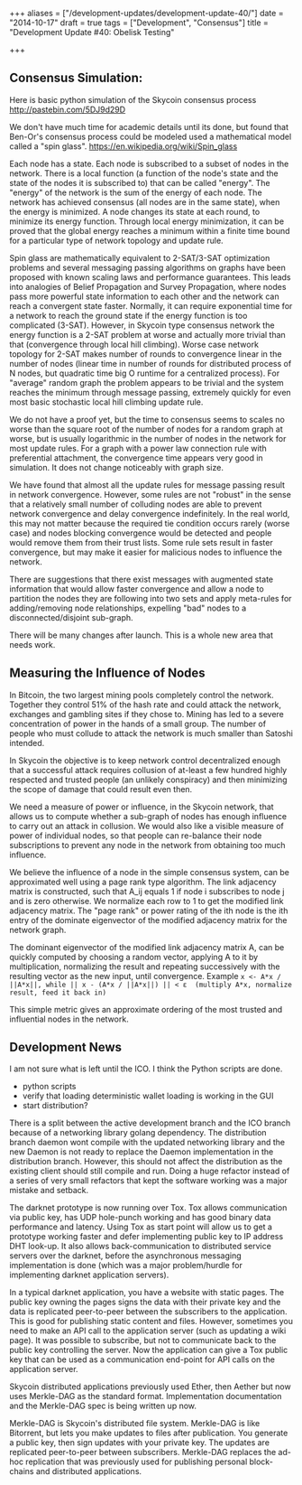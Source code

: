 +++
aliases = ["/development-updates/development-update-40/"]
date = "2014-10-17"
draft = true
tags = ["Development", "Consensus"]
title = "Development Update #40: Obelisk Testing"

+++
## Consensus Simulation:

Here is basic python simulation of the Skycoin consensus process http://pastebin.com/5DJ9d29D

We don't have much time for academic details until its done, but found that Ben-Or's consensus process could be modeled used a mathematical model called a "spin glass". https://en.wikipedia.org/wiki/Spin_glass

Each node has a state. Each node is subscribed to a subset of nodes in the network. There is a local function (a function of the node's state and the state of the nodes it is subscribed to) that can be called "energy". The "energy" of the network is the sum of the energy of each node. The network has achieved consensus (all nodes are in the same state), when the energy is minimized. A node changes its state at each round, to minimize its energy function. Through local energy minimization, it can be proved that the global energy reaches a minimum within a finite time bound for a particular type of network topology and update rule.

Spin glass are mathematically equivalent to 2-SAT/3-SAT optimization problems and several messaging passing algorithms on graphs have been proposed with known scaling laws and performance guarantees. This leads into analogies of Belief Propagation and Survey Propagation, where nodes pass more powerful state information to each other and the network can reach a convergent state faster. Normally, it can require exponential time for a network to reach the ground state if the energy function is too complicated (3-SAT). However, in Skycoin type consensus network the energy function is a 2-SAT problem at worse and actually more trivial than that (convergence through local hill climbing). Worse case network topology for 2-SAT makes number of rounds to convergence linear in the number of nodes (linear time in number of rounds for distributed process of N nodes, but quadratic time big O runtime for a centralized process). For "average" random graph the problem appears to be trivial and the system reaches the minimum through message passing, extremely quickly for even most basic stochastic local hill climbing update rule.

We do not have a proof yet, but the time to consensus seems to scales no worse than the square root of the number of nodes for a random graph at worse, but is usually logarithmic in the number of nodes in the network for most update rules. For a graph with a power law connection rule with preferential attachment, the convergence time appears very good in simulation. It does not change noticeably with graph size.

We have found that almost all the update rules for message passing result in network convergence. However, some rules are not "robust" in the sense that a relatively small number of colluding nodes are able to prevent network convergence and delay convergence indefinitely. In the real world, this may not matter because the required tie condition occurs rarely (worse case) and nodes blocking convergence would be detected and people would remove them from their trust lists. Some rule sets result in faster convergence, but may make it easier for malicious nodes to influence the network.

There are suggestions that there exist messages with augmented state information that would allow faster convergence and allow a node to partition the nodes they are following into two sets and apply meta-rules for adding/removing node relationships, expelling "bad" nodes to a disconnected/disjoint sub-graph.

There will be many changes after launch. This is a whole new area that needs work.

## Measuring the Influence of Nodes

In Bitcoin, the two largest mining pools completely control the network. Together they control 51% of the hash rate and could attack the network, exchanges and gambling sites if they chose to. Mining has led to a severe concentration of power in the hands of a small group. The number of people who must collude to attack the network is much smaller than Satoshi intended.

In Skycoin the objective is to keep network control decentralized enough that a successful attack requires collusion of at-least a few hundred highly respected and trusted people (an unlikely conspiracy) and then minimizing the scope of damage that could result even then.

We need a measure of power or influence, in the Skycoin network, that allows us to compute whether a sub-graph of nodes has enough influence to carry out an attack in collusion. We would also like a visible measure of power of individual nodes, so that people can re-balance their node subscriptions to prevent any node in the network from obtaining too much influence.

We believe the influence of a node in the simple consensus system, can be approximated well using a page rank type algorithm. The link adjacency matrix is constructed, such that A_ij equals 1 if node i subscribes to node j and is zero otherwise. We normalize each row to 1 to get the modified link adjacency matrix. The "page rank" or power rating of the ith node is the ith entry of the dominate eigenvector of the modified adjacency matrix for the network graph.

The dominant eigenvector of the modified link adjacency matrix A, can be quickly computed by choosing a random vector, applying A to it by multiplication, normalizing the result and repeating successively with the resulting vector as the new input, until convergence.
Example `x <- A*x / ||A*x||, while || x - (A*x / ||A*x||) || < ε  (multiply A*x, normalize result, feed it back in)`

This simple metric gives an approximate ordering of the most trusted and influential nodes in the network.

## Development News

I am not sure what is left until the ICO. I think the Python scripts are done.
- python scripts
- verify that loading deterministic wallet loading is working in the GUI
- start distribution?

There is a split between the active development branch and the ICO branch because of a networking library golang dependency. The distribution branch daemon wont compile with the updated networking library and the new Daemon is not ready to replace the Daemon implementation in the distribution branch. However, this should not affect the distribution  as the existing client should still compile and run. Doing a huge refactor instead of a series of very small refactors that kept the software working was a major mistake and setback.

The darknet prototype is now running over Tox. Tox allows communication via public key, has UDP hole-punch working and has good binary data performance and latency. Using Tox as start point will allow us to get a prototype working faster and defer implementing public key to IP address DHT look-up. It also allows back-communication to distributed service servers over the darknet, before the asynchronous messaging implementation is done (which was a major problem/hurdle for implementing darknet application servers).

In a typical darknet application, you have a website with static pages. The public key owning the pages signs the data with their private key and the data is replicated peer-to-peer between the subscribers to the application. This is good for publishing static content and files. However, sometimes you need to make an API call to the application server (such as updating a wiki page). It was possible to subscribe, but not to communicate back to the public key controlling the server. Now the application can give a Tox public key that can be used as a communication end-point for API calls on the application server.

Skycoin distributed applications previously used Ether, then Aether but now uses Merkle-DAG as the standard format. Implementation documentation and the Merkle-DAG spec is being written up now.

Merkle-DAG is Skycoin's distributed file system. Merkle-DAG is like Bitorrent, but lets you make updates to files after publication. You generate a public key, then sign updates with your private key. The updates are replicated peer-to-peer between subscribers. Merkle-DAG replaces the ad-hoc replication that was previously used for publishing personal block-chains and distributed applications.